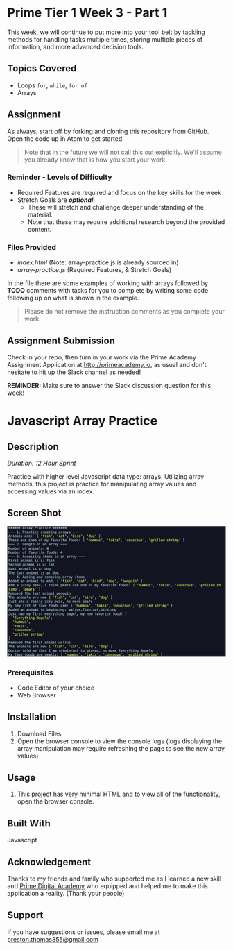 # Prime Tier 1 Week 3 - Part 1

This week, we will continue to put more into your tool belt by tackling methods for handling tasks multiple times, storing multiple pieces of information, and more advanced decision tools.

## Topics Covered

* Loops `for`, `while`, `for of`
* Arrays

## Assignment

As always, start off by forking and cloning this repository from GitHub. Open the code up in Atom to get started. 

> Note that in the future we will not call this out explicitly. We'll assume you already know that is how you start your work. 

### Reminder - Levels of Difficulty

- Required Features are required and focus on the key skills for the week
- Stretch Goals are __*optional*__!
  - These will stretch and challenge deeper understanding of the material.
  - Note that these may require additional research beyond the provided content. 

### Files Provided

- *index.html* (Note: array-practice.js is already sourced in)
- *array-practice.js* (Required Features, & Stretch Goals)

In the file there are some examples of working with arrays followed by __TODO__ comments with tasks for you to complete by writing some code following up on what is shown in the example. 

> Please do not remove the instruction comments as you complete your work. 


## Assignment Submission
Check in your repo, then turn in your work via the Prime Academy Assignment Application at http://primeacademy.io, as usual and don't hesitate to hit up the Slack channel as needed!

**REMINDER:** Make sure to answer the Slack discussion question for this week!

# Javascript Array Practice

## Description

_Duration: 12 Hour Sprint_

Practice with higher level Javascript data type: arrays. Utilizing array methods, this project is practice for manipulating array values and accessing values via an index.

## Screen Shot

![Terminal output after running array-practice.js with Node](./screenshots/Screen%20Shot%202021-10-26%20at%2011.09.40%20PM.png)

### Prerequisites

- Code Editor of your choice
- Web Browser

## Installation

1. Download Files
2. Open the browser console to view the console logs (logs displaying the array manipulation may require refreshing the page to see the new array values) 

## Usage

1. This project has very minimal HTML and to view all of the functionality, open the browser console.

## Built With

Javascript

## Acknowledgement
Thanks to my friends and family who supported me as I learned a new skill and [Prime Digital Academy](www.primeacademy.io) who equipped and helped me to make this application a reality. (Thank your people)

## Support
If you have suggestions or issues, please email me at [preston.thomas355@gmail.com](www.google.com)